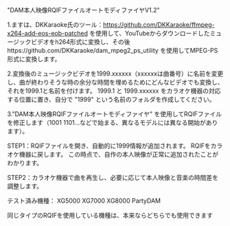 "DAM本人映像RQIFファイルオートモディファイヤV1.2"

1.ますは、DKKaraoke氏のツール：https://github.com/DKKaraoke/ffmpeg-x264-add-eos-eob-patched を使用して、YouTubeからダウンロードしたミュージックビデオをh264形式に変換し、その後https://github.com/DKKaraoke/dam_mpeg2_ps_utility を使用してMPEG-PS形式に変換します。


2.変換後のミュージックビデオを1999.xxxxxx（xxxxxxは曲番号）に名前を変更し、曲が終わりそうな時の余分な時間を埋めるためにどんなビデオでも変換し、それを1999.1と名前を付けます。 1999.1 と 1999.xxxxxx をカラオケ機器の対応する位置に置き、自分で "1999" という名前のフォルダを作成してください。


3."DAM本人映像RQIFファイルオートモディファイヤ" を使用してRQIFファイルを修正します（1001 1101...などで始まる、異なるモデルには異なる開始があります）。


STEP1：RQIFファイルを開き、自動的に1999情報が追加されます。 RQIFをカラオケ機器に戻します。 この時点で、自作の本人映像が正常に追加されたことがわかります。


STEP2：カラオケ機器で曲を再生し、必要に応じて本人映像と音楽の時間差を調整します。


テスト済み機種：
XG5000 XG7000 XG8000 PartyDAM

同じタイプのRQIFを使用している機種は、本来ならどちらでも使用できます
